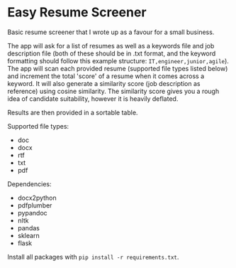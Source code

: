 # Easy Resume Screener

Basic resume screener that I wrote up as a favour for a small business.

The app will ask for a list of resumes as well as a keywords file and job description file (both of these should be in .txt format, and the keyword formatting should follow this example structure: `IT,engineer,junior,agile`). The app will scan each provided resume (supported file types listed below) and increment the total 'score' of a resume when it comes across a keyword. It will also generate a similarity score (job description as reference) using cosine similarity. The similarity score gives you a rough idea of candidate suitability, however it is heavily deflated.

Results are then provided in a sortable table.

Supported file types:

- doc
- docx
- rtf
- txt
- pdf

Dependencies:

- docx2python
- pdfplumber
- pypandoc
- nltk
- pandas
- sklearn
- flask

Install all packages with `pip install -r requirements.txt`.

